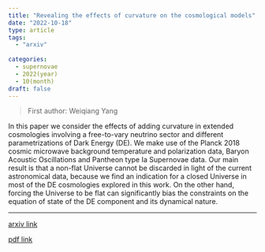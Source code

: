 ```yaml
---
title: "Revealing the effects of curvature on the cosmological models"
date: "2022-10-18"
type: article
tags:
  - "arxiv"
  
categories:
  - supernovae
  - 2022(year)
  - 10(month)
draft: false
---
```

> First author: Weiqiang Yang

 In this paper we consider the effects of adding curvature in extended
cosmologies involving a free-to-vary neutrino sector and different
parametrizations of Dark Energy (DE). We make use of the Planck 2018 cosmic
microwave background temperature and polarization data, Baryon Acoustic
Oscillations and Pantheon type Ia Supernovae data. Our main result is that a
non-flat Universe cannot be discarded in light of the current astronomical
data, because we find an indication for a closed Universe in most of the DE
cosmologies explored in this work. On the other hand, forcing the Universe to
be flat can significantly bias the constraints on the equation of state of the
DE component and its dynamical nature.

---
[arxiv link](http://arxiv.org/abs/2210.09865v1)

[pdf link](http://arxiv.org/pdf/2210.09865v1)